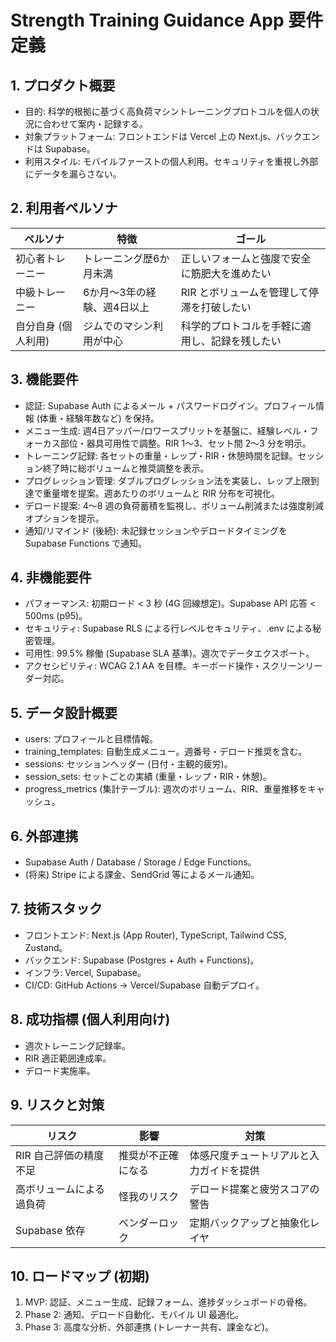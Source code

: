 # Strength Training Guidance App 要件定義

## 1. プロダクト概要
- 目的: 科学的根拠に基づく高負荷マシントレーニングプロトコルを個人の状況に合わせて案内・記録する。
- 対象プラットフォーム: フロントエンドは Vercel 上の Next.js、バックエンドは Supabase。
- 利用スタイル: モバイルファーストの個人利用。セキュリティを重視し外部にデータを漏らさない。

## 2. 利用者ペルソナ
| ペルソナ | 特徴 | ゴール |
| --- | --- | --- |
| 初心者トレーニー | トレーニング歴6か月未満 | 正しいフォームと強度で安全に筋肥大を進めたい |
| 中級トレーニー | 6か月〜3年の経験、週4日以上 | RIR とボリュームを管理して停滞を打破したい |
| 自分自身 (個人利用) | ジムでのマシン利用が中心 | 科学的プロトコルを手軽に適用し、記録を残したい |

## 3. 機能要件
- 認証: Supabase Auth によるメール + パスワードログイン。プロフィール情報 (体重・経験年数など) を保持。
- メニュー生成: 週4日アッパー/ロワースプリットを基盤に、経験レベル・フォーカス部位・器具可用性で調整。RIR 1〜3、セット間 2〜3 分を明示。
- トレーニング記録: 各セットの重量・レップ・RIR・休憩時間を記録。セッション終了時に総ボリュームと推奨調整を表示。
- プログレッション管理: ダブルプログレッション法を実装し、レップ上限到達で重量増を提案。週あたりのボリュームと RIR 分布を可視化。
- デロード提案: 4〜8 週の負荷蓄積を監視し、ボリューム削減または強度削減オプションを提示。
- 通知/リマインド (後続): 未記録セッションやデロードタイミングを Supabase Functions で通知。

## 4. 非機能要件
- パフォーマンス: 初期ロード < 3 秒 (4G 回線想定)。Supabase API 応答 < 500ms (p95)。
- セキュリティ: Supabase RLS による行レベルセキュリティ、.env による秘密管理。
- 可用性: 99.5% 稼働 (Supabase SLA 基準)。週次でデータエクスポート。
- アクセシビリティ: WCAG 2.1 AA を目標。キーボード操作・スクリーンリーダー対応。

## 5. データ設計概要
- users: プロフィールと目標情報。
- training_templates: 自動生成メニュー。週番号・デロード推奨を含む。
- sessions: セッションヘッダー (日付・主観的疲労)。
- session_sets: セットごとの実績 (重量・レップ・RIR・休憩)。
- progress_metrics (集計テーブル): 週次のボリューム、RIR、重量推移をキャッシュ。

## 6. 外部連携
- Supabase Auth / Database / Storage / Edge Functions。
- (将来) Stripe による課金、SendGrid 等によるメール通知。

## 7. 技術スタック
- フロントエンド: Next.js (App Router), TypeScript, Tailwind CSS, Zustand。
- バックエンド: Supabase (Postgres + Auth + Functions)。
- インフラ: Vercel, Supabase。
- CI/CD: GitHub Actions → Vercel/Supabase 自動デプロイ。

## 8. 成功指標 (個人利用向け)
- 週次トレーニング記録率。
- RIR 適正範囲達成率。
- デロード実施率。

## 9. リスクと対策
| リスク | 影響 | 対策 |
| --- | --- | --- |
| RIR 自己評価の精度不足 | 推奨が不正確になる | 体感尺度チュートリアルと入力ガイドを提供 |
| 高ボリュームによる過負荷 | 怪我のリスク | デロード提案と疲労スコアの警告 |
| Supabase 依存 | ベンダーロック | 定期バックアップと抽象化レイヤ |

## 10. ロードマップ (初期)
1. MVP: 認証、メニュー生成、記録フォーム、進捗ダッシュボードの骨格。
2. Phase 2: 通知、デロード自動化、モバイル UI 最適化。
3. Phase 3: 高度な分析、外部連携 (トレーナー共有、課金など)。
